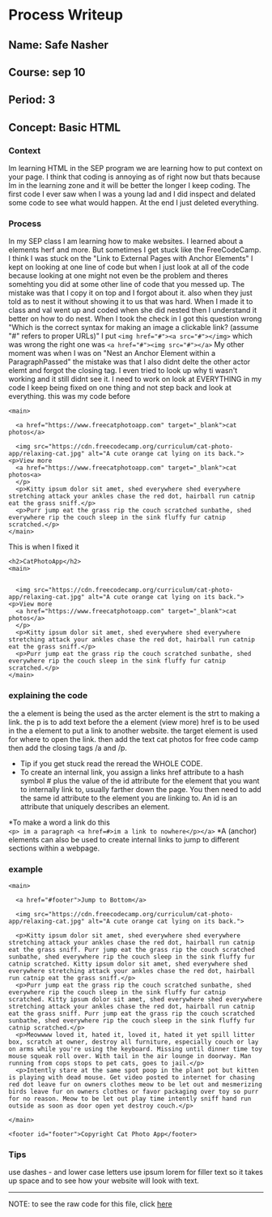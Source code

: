 # Process Writeup

## Name: Safe Nasher 
## Course: sep 10
## Period: 3 
## Concept: Basic HTML 
### Context
Im learning HTML in the SEP program we are learning how to put context on your page. I think that coding is annoying as of right now but thats because Im in the learning zone and it will be better the longer I keep coding. The first code I ever saw when I was a young lad and I did inspect and delated some code to see what would happen. At the end I just deleted everything.  

### Process 

In my SEP class I am learning how to make websites. I learned about a elements herf and more. But sometimes I get stuck like the FreeCodeCamp. I think I was stuck on the "Link to External Pages with Anchor Elements" I kept on looking at one line of code but when I just look at all of the code because looking at one might not even be the problem and theres somehting you did at some other line of code that you messed up. The mistake was that I copy it on top and I forgot about it. also when they just told as to nest it without showing it to us that was hard. When I made it to class and val went up and coded when she did nested then I understand it better on how to do nest. When I took the check in I got this question wrong "Which is the correct syntax for making an image a clickable link? (assume "#" refers to proper URLs)" I put 
```<img href="#"><a src="#"></img>``` which was wrong the right one was ```<a href="#"><img src="#"></a>```
My other moment was when I was on "Nest an Anchor Element within a ParagraphPassed" the mistake was that I also didnt delte the other actor elemt and forgot the closing tag. I even tried to look up why ti wasn't working and it still didnt see it. I need to work on look at EVERYTHING in my code I keep being fixed on one thing and not step back and look at everything. this was my code before 
~~~<h2>CatPhotoApp</h2>
<main>

  <a href="https://www.freecatphotoapp.com" target="_blank">cat photos</a>

  <img src="https://cdn.freecodecamp.org/curriculum/cat-photo-app/relaxing-cat.jpg" alt="A cute orange cat lying on its back.">
<p>View more
  <a href="https://www.freecatphotoapp.com" target="_blank">cat photos<a>
  </p>
  <p>Kitty ipsum dolor sit amet, shed everywhere shed everywhere stretching attack your ankles chase the red dot, hairball run catnip eat the grass sniff.</p>
  <p>Purr jump eat the grass rip the couch scratched sunbathe, shed everywhere rip the couch sleep in the sink fluffy fur catnip scratched.</p>
</main>
~~~
This is when I fixed it 
~~~
<h2>CatPhotoApp</h2>
<main>


  <img src="https://cdn.freecodecamp.org/curriculum/cat-photo-app/relaxing-cat.jpg" alt="A cute orange cat lying on its back.">
<p>View more
  <a href="https://www.freecatphotoapp.com" target="_blank">cat photos</a>
  </p>
  <p>Kitty ipsum dolor sit amet, shed everywhere shed everywhere stretching attack your ankles chase the red dot, hairball run catnip eat the grass sniff.</p>
  <p>Purr jump eat the grass rip the couch scratched sunbathe, shed everywhere rip the couch sleep in the sink fluffy fur catnip scratched.</p>
</main>
~~~
### explaining the code
the a element is being the used as the arcter element is the strt to making a link. the p is to add text before the a element (view more) href is to be used in the a element to put a link to another website. the target element is used for where to open the link. then add the text cat photos for free code camp then add the closing tags /a and /p.

* Tip if you get stuck read the reread the WHOLE CODE.
* To create an internal link, you assign a links href attribute to a hash symbol # plus the value of the id attribute for the element that you want to internally link to, usually farther down the page. You then need to add the same id attribute to the element you are linking to. An id is an attribute that uniquely describes an element. 

*To make a word a link do this  
```<p> im a paragraph <a href=#>im a link to nowhere</p></a>```
*A (anchor) elements can also be used to create internal links to jump to different sections within a webpage.
### example
~~~<h2>CatPhotoApp</h2>
<main>

  <a href="#footer">Jump to Bottom</a>

  <img src="https://cdn.freecodecamp.org/curriculum/cat-photo-app/relaxing-cat.jpg" alt="A cute orange cat lying on its back.">

  <p>Kitty ipsum dolor sit amet, shed everywhere shed everywhere stretching attack your ankles chase the red dot, hairball run catnip eat the grass sniff. Purr jump eat the grass rip the couch scratched sunbathe, shed everywhere rip the couch sleep in the sink fluffy fur catnip scratched. Kitty ipsum dolor sit amet, shed everywhere shed everywhere stretching attack your ankles chase the red dot, hairball run catnip eat the grass sniff.</p>
  <p>Purr jump eat the grass rip the couch scratched sunbathe, shed everywhere rip the couch sleep in the sink fluffy fur catnip scratched. Kitty ipsum dolor sit amet, shed everywhere shed everywhere stretching attack your ankles chase the red dot, hairball run catnip eat the grass sniff. Purr jump eat the grass rip the couch scratched sunbathe, shed everywhere rip the couch sleep in the sink fluffy fur catnip scratched.</p>
  <p>Meowwww loved it, hated it, loved it, hated it yet spill litter box, scratch at owner, destroy all furniture, especially couch or lay on arms while you're using the keyboard. Missing until dinner time toy mouse squeak roll over. With tail in the air lounge in doorway. Man running from cops stops to pet cats, goes to jail.</p>
  <p>Intently stare at the same spot poop in the plant pot but kitten is playing with dead mouse. Get video posted to internet for chasing red dot leave fur on owners clothes meow to be let out and mesmerizing birds leave fur on owners clothes or favor packaging over toy so purr for no reason. Meow to be let out play time intently sniff hand run outside as soon as door open yet destroy couch.</p>

</main>

<footer id="footer">Copyright Cat Photo App</footer>
~~~
### Tips
use dashes - and lower case letters
use ipsum lorem for filler text so it takes up space and to see how your website will look with text. 





---

NOTE: to see the raw code for this file, click [here](https://raw.githubusercontent.com/hstatsep/other/main/writeups/template.md)
